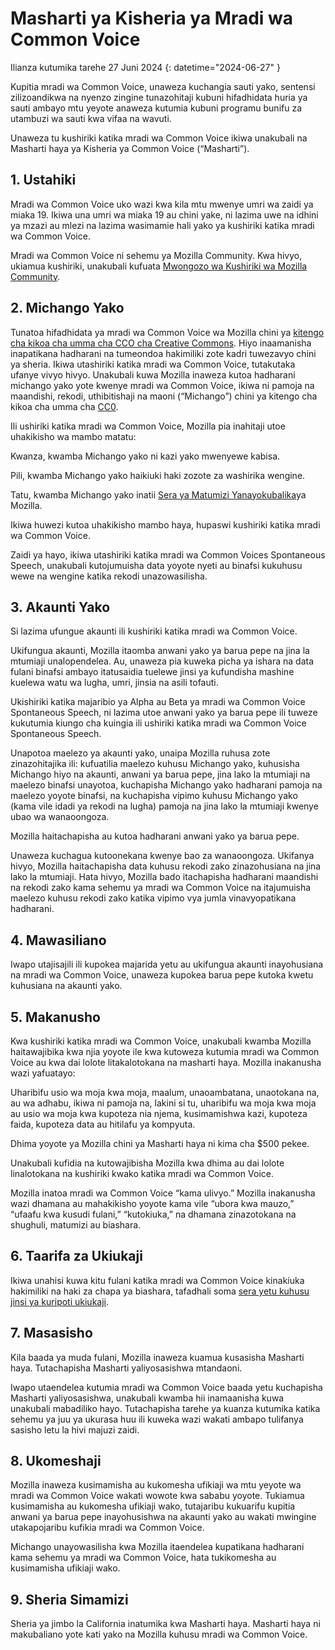 # Masharti ya Kisheria ya Mradi wa Common Voice 

Ilianza kutumika tarehe 27 Juni 2024 {: datetime="2024-06-27" }

Kupitia mradi wa Common Voice, unaweza kuchangia sauti yako, sentensi zilizoandikwa na nyenzo zingine tunazohitaji kubuni hifadhidata huria ya sauti ambayo mtu yeyote anaweza kutumia kubuni programu bunifu za utambuzi wa sauti kwa vifaa na wavuti.

Unaweza tu kushiriki katika mradi wa Common Voice ikiwa unakubali na Masharti haya ya Kisheria ya Common Voice (“Masharti”). 

## 1. Ustahiki

Mradi wa Common Voice uko wazi kwa kila mtu mwenye umri wa zaidi ya miaka 19. Ikiwa una umri wa miaka 19 au chini yake, ni lazima uwe na idhini ya mzazi au mlezi na lazima wasimamie hali yako ya kushiriki katika mradi wa Common Voice. 

Mradi wa Common Voice ni sehemu ya Mozilla Community. Kwa hivyo, ukiamua kushiriki, unakubali kufuata [Mwongozo wa Kushiriki wa Mozilla Community](https://www.mozilla.org/about/governance/policies/participation/). 

## 2. Michango Yako

Tunatoa hifadhidata ya mradi wa Common Voice wa Mozilla chini ya [kitengo cha kikoa cha umma cha CCO cha Creative Commons](https://creativecommons.org/publicdomain/zero/1.0/). Hiyo inaamanisha inapatikana hadharani na tumeondoa hakimiliki zote kadri tuwezavyo chini ya sheria. Ikiwa utashiriki katika mradi wa Common Voice, tutakutaka ufanye vivyo hivyo. Unakubali kuwa Mozilla inaweza kutoa hadharani michango yako yote kwenye mradi wa Common Voice, ikiwa ni pamoja na maandishi, rekodi, uthibitishaji na maoni (“Michango”) chini ya kitengo cha kikoa cha umma cha [CC0](https://creativecommons.org/publicdomain/zero/1.0/). 

Ili ushiriki katika mradi wa Common Voice, Mozilla pia inahitaji utoe uhakikisho wa mambo matatu: 

Kwanza, kwamba Michango yako ni kazi yako mwenyewe kabisa.

Pili, kwamba Michango yako haikiuki haki zozote za washirika wengine. 

Tatu, kwamba Michango yako inatii [Sera ya Matumizi Yanayokubalika](https://www.mozilla.org/about/legal/acceptable-use/)ya Mozilla.

Ikiwa huwezi kutoa uhakikisho mambo haya, hupaswi kushiriki katika mradi wa Common Voice. 

Zaidi ya hayo, ikiwa utashiriki katika mradi wa Common Voices Spontaneous Speech, unakubali kutojumuisha data yoyote nyeti au binafsi kukuhusu wewe na wengine katika rekodi unazowasilisha. 

## 3. Akaunti Yako

Si lazima ufungue akaunti ili kushiriki katika mradi wa Common Voice. 

Ukifungua akaunti, Mozilla itaomba anwani yako ya barua pepe na jina la mtumiaji unalopendelea. Au, unaweza pia kuweka picha ya ishara na data fulani binafsi ambayo itatusaidia tuelewe jinsi ya kufundisha mashine kuelewa watu wa lugha, umri, jinsia na asili tofauti.

Ukishiriki katika majaribio ya Alpha au Beta ya mradi wa Common Voice Spontaneous Speech, ni lazima utoe anwani yako ya barua pepe ili tuweze kukutumia kiungo cha kuingia ili ushiriki katika mradi wa Common Voice Spontaneous Speech. 

Unapotoa maelezo ya akaunti yako, unaipa Mozilla ruhusa zote zinazohitajika ili: kufuatilia maelezo kuhusu Michango yako, kuhusisha Michango hiyo na akaunti, anwani ya barua pepe, jina lako la mtumiaji na maelezo binafsi unayotoa, kuchapisha Michango yako hadharani pamoja na maelezo yoyote binafsi, na kuchapisha vipimo kuhusu Michango yako (kama vile idadi ya rekodi na lugha) pamoja na jina lako la mtumiaji kwenye ubao wa wanaoongoza.

Mozilla haitachapisha au kutoa hadharani anwani yako ya barua pepe. 

Unaweza kuchagua kutoonekana kwenye bao za wanaoongoza. Ukifanya hivyo, Mozilla haitachapisha data kuhusu rekodi zako zinazohusiana na jina lako la mtumiaji. Hata hivyo, Mozilla bado itachapisha hadharani maandishi na rekodi zako kama sehemu ya mradi wa Common Voice na itajumuisha maelezo kuhusu rekodi zako katika vipimo vya jumla vinavyopatikana hadharani.

## 4. Mawasiliano

Iwapo utajisajili ili kupokea majarida yetu au ukifungua akaunti inayohusiana na mradi wa Common Voice, unaweza kupokea barua pepe kutoka kwetu kuhusiana na akaunti yako. 

## 5. Makanusho

Kwa kushiriki katika mradi wa Common Voice, unakubali kwamba Mozilla haitawajibika kwa njia yoyote ile kwa kutoweza kutumia mradi wa Common Voice au kwa dai lolote litakalotokana na masharti haya. Mozilla inakanusha wazi yafuatayo:

Uharibifu usio wa moja kwa moja, maalum, unaoambatana, unaotokana na, au wa adhabu, ikiwa ni pamoja na, lakini si tu, uharibifu wa moja kwa moja au usio wa moja kwa kupoteza nia njema, kusimamishwa kazi, kupoteza faida, kupoteza data au hitilafu ya kompyuta.

Dhima yoyote ya Mozilla chini ya Masharti haya ni kima cha $500 pekee. 

Unakubali kufidia na kutowajibisha Mozilla kwa dhima au dai lolote linalotokana na kushiriki kwako katika mradi wa Common Voice. 

Mozilla inatoa mradi wa Common Voice “kama ulivyo.” Mozilla inakanusha wazi dhamana au mahakikisho yoyote kama vile “ubora kwa mauzo,” “ufaafu kwa kusudi fulani,” “kutokiuka,” na dhamana zinazotokana na shughuli, matumizi au biashara. 

## 6. Taarifa za Ukiukaji

Ikiwa unahisi kuwa kitu fulani katika mradi wa Common Voice kinakiuka hakimiliki na haki za chapa ya biashara, tafadhali soma [sera yetu kuhusu jinsi ya kuripoti ukiukaji](https://www.mozilla.org/about/legal/report-infringement/).

## 7. Masasisho

Kila baada ya muda fulani, Mozilla inaweza kuamua kusasisha Masharti haya. Tutachapisha Masharti yaliyosasishwa mtandaoni. 

Iwapo utaendelea kutumia mradi wa Common Voice baada yetu kuchapisha Masharti yaliyosasishwa, unakubali kwamba hii inamaanisha kuwa unakubali mabadiliko hayo. Tutachapisha tarehe ya kuanza kutumika katika sehemu ya juu ya ukurasa huu ili kuweka wazi wakati ambapo tulifanya sasisho letu la hivi majuzi zaidi. 

## 8. Ukomeshaji

Mozilla inaweza kusimamisha au kukomesha ufikiaji wa mtu yeyote wa mradi wa Common Voice wakati wowote kwa sababu yoyote. Tukiamua kusimamisha au kukomesha ufikiaji wako, tutajaribu kukuarifu kupitia anwani ya barua pepe inayohusishwa na akaunti yako au wakati mwingine utakapojaribu kufikia mradi wa Common Voice. 

Michango unayowasilisha kwa Mozilla itaendelea kupatikana hadharani kama sehemu ya mradi wa Common Voice, hata tukikomesha au kusimamisha ufikiaji wako. 

## 9. Sheria Simamizi

Sheria ya jimbo la California inatumika kwa Masharti haya. Masharti haya ni makubaliano yote kati yako na Mozilla kuhusu mradi wa Common Voice. 


